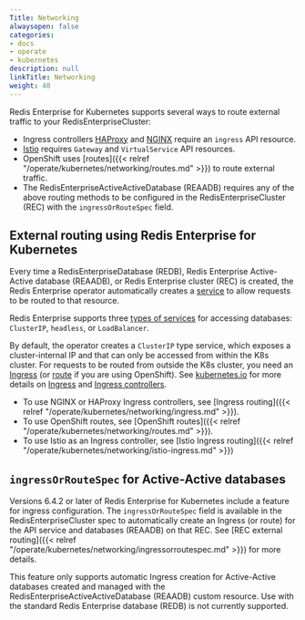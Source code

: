 ```yaml
---
Title: Networking
alwaysopen: false
categories:
- docs
- operate
- kubernetes
description: null
linkTitle: Networking
weight: 40
---
```


Redis Enterprise for Kubernetes supports several ways to route external traffic to your RedisEnterpriseCluster:

- Ingress controllers [HAProxy](https://haproxy-ingress.github.io/) and [NGINX](https://kubernetes.github.io/ingress-nginx/) require an `ingress` API resource.
- [Istio](https://istio.io/latest/docs/setup/getting-started/) requires `Gateway` and `VirtualService` API resources.
- OpenShift uses [routes]({{< relref "/operate/kubernetes/networking/routes.md" >}}) to route external traffic.
- The RedisEnterpriseActiveActiveDatabase (REAADB) requires any of the above routing methods to be configured in the RedisEnterpriseCluster (REC) with the `ingressOrRouteSpec` field.

## External routing using Redis Enterprise for Kubernetes

Every time a RedisEnterpriseDatabase (REDB), Redis Enterprise Active-Active database (REAADB), or Redis Enterprise cluster (REC) is created, the Redis Enterprise operator automatically creates a [service](https://kubernetes.io/docs/concepts/services-networking/service/) to allow requests to be routed to that resource.

Redis Enterprise supports three [types of services](https://kubernetes.io/docs/concepts/services-networking/service/#publishing-services-service-types) for accessing databases: `ClusterIP`, `headless`, or `LoadBalancer`.

By default, the operator creates a `ClusterIP` type service, which exposes a cluster-internal IP and that can only be accessed from within the K8s cluster. For requests to be routed from outside the K8s cluster, you need an [Ingress](https://kubernetes.io/docs/concepts/services-networking/ingress/) (or [route](https://docs.openshift.com/container-platform/4.12/networking/routes/route-configuration.html) if you are using OpenShift). See [kubernetes.io](https://kubernetes.io/docs/) for more details on [Ingress](https://kubernetes.io/docs/concepts/services-networking/ingress/) and [Ingress controllers](https://kubernetes.io/docs/concepts/services-networking/ingress-controllers/).

* To use NGINX or HAProxy Ingress controllers, see [Ingress routing]({{< relref "/operate/kubernetes/networking/ingress.md" >}}).
* To use OpenShift routes, see [OpenShift routes]({{< relref "/operate/kubernetes/networking/routes.md" >}}).
* To use Istio as an Ingress controller, see [Istio Ingress routing]({{< relref "/operate/kubernetes/networking/istio-ingress.md" >}})

## `ingressOrRouteSpec` for Active-Active databases

Versions 6.4.2 or later of Redis Enterprise for Kubernetes include a feature for ingress configuration. The `ingressOrRouteSpec` field is available in the RedisEnterpriseCluster spec to automatically create an Ingress (or route) for the API service and databases (REAADB) on that REC. See [REC external routing]({{< relref "/operate/kubernetes/networking/ingressorroutespec.md" >}}) for more details.

This feature only supports automatic Ingress creation for Active-Active databases created and managed with the RedisEnterpriseActiveActiveDatabase (REAADB) custom resource. Use with the standard Redis Enterprise database (REDB) is not currently supported.
